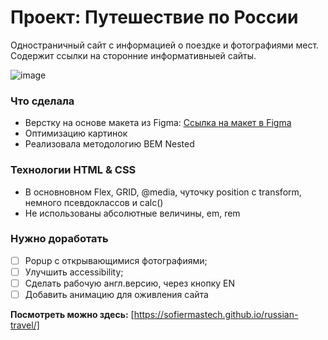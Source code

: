 # Проект: Путешествие по России
Одностраничный сайт с информацией о поездке и фотографиями мест.<br>Содержит ссылки на сторонние информативныей сайты.

![image](https://github.com/SofiermasTech/russian-travel/assets/112267778/10783dbe-fa9f-4f4d-8970-591baaa22fdc)

### Что сделала
* Верстку на основе макета из Figma:
  [Ссылка на макет в Figma](https://www.figma.com/file/5S2WSbEFL6awjVWJ0NWL8Q/Sprint-3_-Russia-_-desktop-mobile?node-id=28503%3A0) 
* Оптимизацию картинок
* Реализовала методологию BEM Nested

### Технологии HTML & CSS
* В основновном Flex, GRID, @media, чуточку position c transform, немного псевдоклассов и calc()
* Не использованы абсолютные величины, em, rem

### Нужно доработать
- [ ] Popup с открывающимися фотографиями;
- [ ] Улучшить accessibility;
- [ ] Сделать рабочую англ.версию, через кнопку EN
- [ ] Добавить анимацию для оживления сайта

**Посмотреть можно здесь:** [https://sofiermastech.github.io/russian-travel/]
